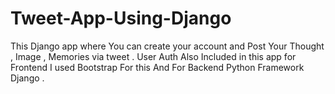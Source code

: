 # Tweet-App-Using-Django

This Django app where You can create your account and Post Your Thought , Image , Memories via tweet . 
User Auth Also Included in this app for Frontend I used Bootstrap For this And For Backend Python Framework Django .
